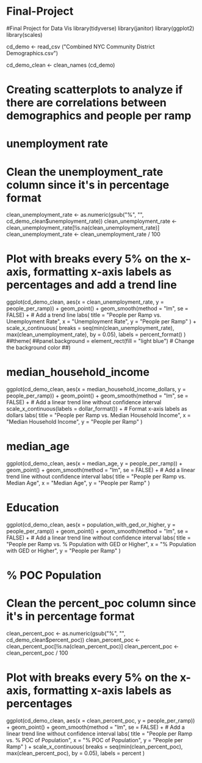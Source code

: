 # Final-Project
#Final Project for Data Vis
library(tidyverse)
library(janitor)
library(ggplot2)
library(scales)

cd_demo <- read_csv ("Combined NYC Community District Demographics.csv")

cd_demo_clean <- clean_names (cd_demo)


# Creating scatterplots to analyze if there are correlations between demographics and people per ramp

# unemployment rate
# Clean the unemployment_rate column since it's in percentage format
clean_unemployment_rate <- as.numeric(gsub("%", "", cd_demo_clean$unemployment_rate))
clean_unemployment_rate <- clean_unemployment_rate[!is.na(clean_unemployment_rate)]
clean_unemployment_rate <- clean_unemployment_rate / 100

# Plot with breaks every 5% on the x-axis, formatting x-axis labels as percentages and add a trend line
ggplot(cd_demo_clean, aes(x = clean_unemployment_rate, y = people_per_ramp)) +
  geom_point() +
  geom_smooth(method = "lm", se = FALSE) +  # Add a trend line
  labs(
    title = "People per Ramp vs. Unemployment Rate",
    x = "Unemployment Rate",
    y = "People per Ramp"
  ) +
  scale_x_continuous(
    breaks = seq(min(clean_unemployment_rate), max(clean_unemployment_rate), by = 0.05),
    labels = percent_format()
  )
##theme(
  ##panel.background = element_rect(fill = "light blue")  # Change the background color
##)


# median_household_income
ggplot(cd_demo_clean, aes(x = median_household_income_dollars, y = people_per_ramp)) +
  geom_point() +
  geom_smooth(method = "lm", se = FALSE) +  # Add a linear trend line without confidence interval
  scale_x_continuous(labels = dollar_format()) +  # Format x-axis labels as dollars
  labs(
    title = "People per Ramp vs. Median Household Income",
    x = "Median Household Income",
    y = "People per Ramp"
  )

# median_age
ggplot(cd_demo_clean, aes(x = median_age, y = people_per_ramp)) +
  geom_point() +
  geom_smooth(method = "lm", se = FALSE) +  # Add a linear trend line without confidence interval
  labs(
    title = "People per Ramp vs. Median Age",
    x = "Median Age",
    y = "People per Ramp"
  )



# Education
ggplot(cd_demo_clean, aes(x = population_with_ged_or_higher, y = people_per_ramp)) +
  geom_point() +
  geom_smooth(method = "lm", se = FALSE) +  # Add a linear trend line without confidence interval
  labs(
    title = "People per Ramp vs. % Population with GED or Higher",
    x = "% Population with GED or Higher",
    y = "People per Ramp"
  )

# % POC Population
# Clean the percent_poc column since it's in percentage format
clean_percent_poc <- as.numeric(gsub("%", "", cd_demo_clean$percent_poc))
clean_percent_poc <- clean_percent_poc[!is.na(clean_percent_poc)]
clean_percent_poc <- clean_percent_poc / 100

# Plot with breaks every 5% on the x-axis, formatting x-axis labels as percentages
ggplot(cd_demo_clean, aes(x = clean_percent_poc, y = people_per_ramp)) +
  geom_point() +
  geom_smooth(method = "lm", se = FALSE) +  # Add a linear trend line without confidence interval
  labs(
    title = "People per Ramp vs. % POC of Population",
    x = "% POC of Population",
    y = "People per Ramp"
  ) +
  scale_x_continuous(
    breaks = seq(min(clean_percent_poc), max(clean_percent_poc), by = 0.05),
    labels = percent
  )

